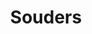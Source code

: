 ---
title: Souders 
name: Brad Souders
group: collaborators
photo: "/uploads/souders.jpg"
description:
  "**Brad Souders** was the program manager for MGGG from 2019-21, managing the group’s research,
  civic, and fundraising initiatives. Prior to MGGG, Brad served in the US Navy
  and worked in the public and non-profit sector as a case manager. He maintains
  active interests voting and civil rights issues.\n"
---